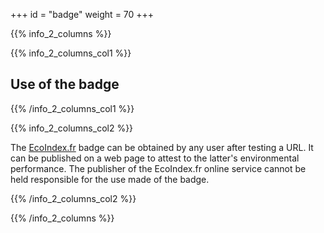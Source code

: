 +++
id = "badge"
weight = 70
+++

{{% info_2_columns %}}

{{% info_2_columns_col1 %}}

## Use of the badge

{{% /info_2_columns_col1 %}}

{{% info_2_columns_col2 %}}

The <a href="https://github.com/cnumr/ecoindex_badge" title="Ecoindex Badge">EcoIndex.fr</a> badge can be obtained by any user after testing a URL. It can be published on a web page to attest to the latter's environmental performance. The publisher of the EcoIndex.fr online service cannot be held responsible for the use made of the badge.

{{% /info_2_columns_col2 %}}

{{% /info_2_columns %}}
